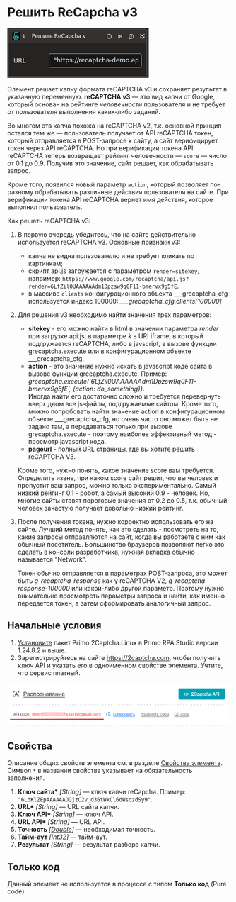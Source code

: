 # Решить ReCapcha v3

![](<../../../../.gitbook/assets1/linux-items-extra/recaptcha-v3.png>)

Элемент решает капчу формата reCAPTCHA v3 и сохраняет результат в указанную переменную. **reCAPTCHA v3** — это вид капчи от Google, который основан на рейтинге *человечности* пользователя и не требует от пользователя выполнения каких-либо заданий.

Во многом эта капча похожа на reCAPTCHA v2, т.к. основной принцип остался тем же — пользователь получает от API reCAPTCHA токен, который отправляется в POST-запросе к сайту, а сайт верифицирует токен через API reCAPTCHA. Но при верификации токена API reCAPTCHA теперь возвращает рейтинг человечности — `score` — число от 0.1 до 0.9. Получив это значение, сайт решает, как обрабатывать запрос.

Кроме того, появился новый параметр `action`, который позволяет по-разному обрабатывать различные действия пользователя на сайте. При верификации токена API reCAPTCHA вернет имя действия, которое выполнил пользователь.

Как решать reCAPTCHA v3:
1.  В первую очередь убедитесь, что на сайте действительно используется reCAPTCHA v3. Основные признаки v3:
    * капча не видна пользователю и не требует кликать по картинкам;
    * скрипт api.js загружается с параметром `render=sitekey`, например: `https://www.google.com/recaptcha/api.js?render=6LfZil0UAAAAAAdm1Dpzsw9q0F11-bmervx9g5fE`.
    * в массиве `clients` конфигурационного объекта \_\_\_grecaptcha\_cfg используется индекс 100000: _\_\_\_grecaptcha\_cfg.clients\[100000]_
2.  Для решения v3 необходимо найти значения трех параметров:
    * **sitekey** - его можно найти в html в значении параметра _render_ при загрузке api.js, в параметре _k_ в URI iframe, в который подгружается reCAPTCHA, либо в javscript, в вызове функции grecaptcha.execute или в конфигурационном объекте \_\_\_grecaptcha\_cfg.
    * **action** - это значение нужно искать в javascript коде сайта в вызове функции grecaptcha.execute. Пример: _grecaptcha.execute('6LfZil0UAAAAAAdm1Dpzsw9q0F11-bmervx9g5fE', {action: do\_something})_.\
    Иногда найти его достаточно сложно и требуется перевернуть вверх дном все js-файлы, подгружаемые сайтом. Кроме того, можно попробовать найти значение action в конфигурационном объекте \_\_\_grecaptcha\_cfg, но очень часто оно может быть не задано там, а передаваться только при вызове grecaptcha.execute - поэтому наиболее эффективный метод - просмотр javascript кода.
    * **pageurl** - полный URL страницы, где вы хотите решить reCAPTCHA V3.

    Кроме того, нужно понять, какое значение score вам требуется. Определить извне, при каком score сайт решит, что вы человек и пропустит ваш запрос, можно только экспериментально. Самый низкий рейгинг 0.1 - робот, а самый высокий 0.9 - человек. Но, многие сайты ставят пороговые значения от 0.2 до 0.5, т.к. обычный человек зачастую получает довольно низкий рейтинг.&#x20;
3.  После получения токена, нужно корректно использовать его на сайте. Лучший метод понять, как это сделать - посмотреть на то, какие запросы отправляются на сайт, когда вы работаете с ним как обычный посетитель. Большинство браузеров позволяют легко это сделать в консоли разработчика, нужная вкладка обычно называется "Network".

    Токен обычно отправляется в параметрах POST-запроса, это может быть _g-recaptcha-response_ как у reCAPTCHA V2, _g-recaptcha-response-100000_ или какой-либо другой параметр. Поэтому нужно внимательно просмотреть параметры запроса и найти, как именно передается токен, а затем сформировать аналогичный запрос.


## Начальные условия

1. [Установите](https://docs.primo-rpa.ru/primo-rpa/primo-rpa-studio-linux/projects/manage-dependencies#menedzher-zavisimostei) пакет Primo.2Captcha.Linux в Primo RPA Studio версии 1.24.8.2 и выше.
1. Зарегистрируйтесь на сайте https://2captcha.com, чтобы получить ключ API и указать его в одноименном свойстве элемента. Учтите, что сервис платный.

![](<../../../../.gitbook/assets1/linux_items-extra/2captcha-api-key.png>)



## Свойства
Описание общих свойств элемента см. в разделе [Свойства элемента](https://docs.primo-rpa.ru/primo-rpa/primo-studio/process/elements#svoistva-elementa).\
Символ `*` в названии свойства указывает на обязательность заполнения.

1. **Ключ сайта\*** *[String]* — ключ капчи reCapcha. Пример: `"6LdKlZEpAAAAAAOQjzC2v_d36tWxCl6dWsozdSy9"`.
1. **URL\*** *[String]* — URL сайта капчи.
1. **Ключ API\*** *[String]* — ключ API.
1. **URL API\*** *[String]* — URL API.
1. **Точность** *[[Double](https://learn.microsoft.com/ru-ru/dotnet/api/system.double?view=net-5.0&viewFallbackFrom=windowsdesktop-3.0)]* — необходимая точность.
1. **Тайм-аут** *[Int32]* — тайм-аут.
1. **Результат** *[String]* — результат разбора капчи.


## Только код

Данный элемент не используется в процессе с типом **Только код** (Pure code).
